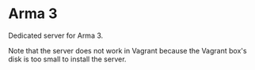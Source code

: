 # Arma 3

Dedicated server for Arma 3.

Note that the server does not work in Vagrant because the Vagrant box's disk is too small to install the server.
